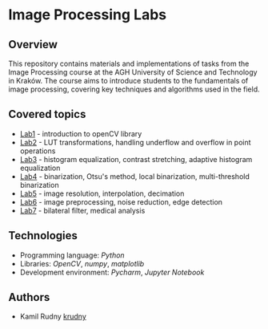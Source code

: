 # Image Processing Labs

## Overview

This repository contains materials and implementations of tasks from the Image Processing course at the AGH University of Science and Technology in Kraków. 
The course aims to introduce students to the fundamentals of image processing, covering key techniques and algorithms used in the field.

## Covered topics

- [Lab1](https://github.com/krudny/Image-processing/tree/main/Lab1-intro/01_intro.ipynb) - introduction to openCV library
- [Lab2](https://github.com/krudny/Image-processing/tree/main/Lab2-point-operations/02_point_part1.jpynb) - LUT transformations, handling underflow and overflow in point operations
- [Lab3](https://github.com/krudny/Image-processing/tree/main/Lab3-histogram/03_histogram.jpynb) - histogram equalization, contrast stretching, adaptive histogram equalization
- [Lab4](https://github.com/krudny/Image-processing/tree/main/Lab4-binarization/04_thresholding.jpynb) - binarization, Otsu's method, local binarization, multi-threshold binarization
- [Lab5](https://github.com/krudny/Image-processing/tree/main/Lab5-resolution/05_resolution.jpynb) - image resolution, interpolation, decimation
- [Lab6](https://github.com/krudny/Image-processing/tree/main/Lab6-preprocessing/06_context.jpynb) - image preprocessing, noise reduction, edge detection
- [Lab7](https://github.com/krudny/Image-processing/tree/main/Lab7-bilateral-filtering/07_bilateral.jpynb) - bilateral filter, medical analysis

## Technologies

- Programming language: *Python*
- Libraries: *OpenCV*, *numpy*, *matplotlib*
- Development environment: *Pycharm*, *Jupyter Notebook*

## Authors

- Kamil Rudny [krudny](https://github.com/krudny)
